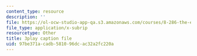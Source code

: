 ```yaml
---
content_type: resource
description: ''
file: https://ol-ocw-studio-app-qa.s3.amazonaws.com/courses/8-286-the-early-universe-fall-2013/97be371acadb581096dcac32a2fc220a_seBwiL9InII.vtt
file_type: application/x-subrip
resourcetype: Other
title: 3play caption file
uid: 97be371a-cadb-5810-96dc-ac32a2fc220a
---
```

